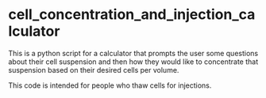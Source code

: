 # cell_concentration_and_injection_calculator

This is a python script for a calculator that prompts the user some questions about their cell suspension and then how they would like to concentrate that suspension based on their desired cells per volume.

This code is intended for people who thaw cells for injections.
